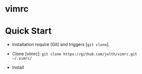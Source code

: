 # vimrc

# Quick Start
- Installation require [Git] and triggers [`git clone`].

- Clone [vimrc]:
    `git clone https://github.com/jolth/vimrc.git ~/.vimrc/`

- Install
